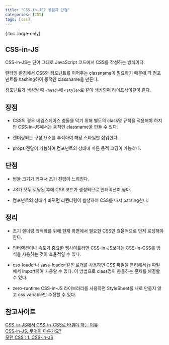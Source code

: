 ```yaml
---
title: "CSS-in-JS? 장점과 단점"
categories: [CSS]
tags: [css]
---
```


{:toc .large-only}

## CSS-in-JS

CSS-in-JS는 단어 그대로 JavaScript 코드에서 CSS를 작성하는 방식이다.

런타임 환경에서 CSS와 컴포넌트를 이어주는 classname이 필요하기 때문에 각 컴포넌트를 hashing하여 동적인 classname을 만든다.

컴포넌트가 생성될 때 `<head>`에 `<style>`로 같이 생성되며 라이프사이클이 같다.

## 장점

- CSS의 경우 네임스페이스 충돌을 막기 위해 별도의 class명 규칙을 적용해야 하지만 CSS-in-JS에서는 동적인 classname을 만들 수 있다.

- 렌더링되는 구성 요소를 추적하여 해당 스타일만 삽입한다.

- props 전달이 가능하여 컴포넌트의 상태에 따른 동적 코딩이 가능하다.

## 단점

- 번들 크기가 커져서 초기 진입이 느려진다.

- JS가 모두 로딩된 후에 CSS 코드가 생성되므로 인터랙션이 늦다.

- 컴포넌트의 상태가 바뀌면 리렌더링이 발생하여 CSS를 다시 parsing한다.

## 정리

- 초기 렌더링 최적화를 위해 현재 화면에서 필요한 CSS만 효율적으로 먼저 로딩해야 한다.

- 인터랙션이나 속도가 중요한 웹사이트라면 CSS-in-JS보다는 CSS-in-CSS를 방식을 사용하는 것이 효율적일 수 있다.

- css-loader나 sass-loader 같은 로더를 사용하면 CSS 파일을 분리해서 js 파일에서 import하여 사용할 수 있다. 이 방법으로 class명이 충돌하는 문제를 해결할 수 있다.

- zero-runtime CSS-in-JS 라이브러리를 사용하면 StyleSheet를 새로 만들지 않고 css variable만 수정할 수 있다.

## 참고사이트

[CSS-in-JS에서 CSS-in-CSS로 바꿔야 하는 이유](https://blueshw.github.io/2020/09/14/why-css-in-css/)<br/>
[CSS-in-JS, 무엇이 다른가요?](https://so-so.dev/web/css-in-js-whats-the-defference/#critical-css%EC%99%80-css-in-js)<br/>
[모던 CSS : 1. CSS-in-JS](https://medium.com/@okys2010/%EB%AA%A8%EB%8D%98-css-1-css-in-js-c1c53d9bbbc9)
